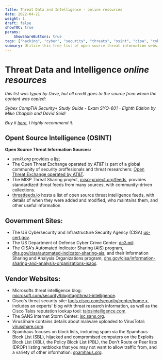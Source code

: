 ```yaml
---
Title: Threat Data and Intelligence - online resources
date: 2022-04-21
weight: 1
draft: false
showTOC: true
params:
    ShowShareButtons: true
tags: ["hacking", "cyber", "security", "threats", "osint", "cisa", "cybersecurity", "dhs", "intelligence", "malware", "CompTIA", "Security+", "pwnd"]
summary: Utilize this free list of open source threat information websites to better defend your organization.
---
```


# Threat Data and Intelligence *online resources*
*this list was typed by Dave, but all credit goes to the source from whom the content was copied:*

*Sybex CompTIA Security+ Study Guide - Exam SYO-601 - Eighth Edition by Mike Chapple and David Seidl*

*Buy it [here](https://www.wiley.com/en-us/CompTIA+Security%2B+Study+Guide:+Exam+SY0+601,+8th+Edition-p-9781119736257), I highly recommend it.*

## Opent Source Intelligence (OSINT) 
**Open Source Threat Information Sources:**
- *senki.org* provides a [list](https://www.senki.org/operators-security-toolkit/open-source-threat-intelligence-feeds)
- The Open Threat Exchange operated by AT&T is part of a global community of security proffesionals and threat researchers: [Open Threat Exchange operated by AT&T](https://cybersecurity.att.com/open-threat-exchange).
- The MISP Threat Sharing project, [misp-project.org/feeds](https://www.misp-project.org/feeds), provides standardized threat feeds from many sources, with community-driven collections.
- [threatfeeds.io](https://threatfeeds.io) hosts a list of open source threat intelligence feeds, with details of when they were added and modified, who maintains them, and other useful information.
## Government Sites:
- The US Cybersecurity and Infrastructure Security Agency (CISA) [us-cert.gov](https://www.us-cert.gov).
- The US Department of Defense Cyber Crime Center: [dc3.mil](https://www.dc3.mil).
- The CISA's Automated Indicator Sharing (AIS) program, [dhs.gov/cisa/automated-indicator-sharing-ais](https://www.dhs.gov/cisa/automated-indicator-sharing-ais), and their Information Sharing and Analysis Organizations program, [dhs.gov/cisa/information-sharing-and-analysis-organizations-isaos](https://www.dhs.gov/cisa/information-sharing-and-analysis-organizations-isaos).
## Vendor Websites:
- Microsofts threat intelligence blog: [microsoft.com/security/blog/tag/threat-intelligence](https://www.microsoft.com/security/blog/tag/threat-intelligence).
- Cisco's threat security site: [tools.cisco.com/security/center/home.x](https://tools.cisco.com/security/center/home.x), includes an experts' blog with threat research information, as well as the Cisco Talos reputation lookup tool: [talosintelligence.com](https://talosintelligence.com).
- The SANS Internet Storm Center: [isc.sans.org](https://isc.sans.org).
- VirusShare contains details about malware uploaded to VirusTotal: [virusshare.com](https://virusshare.com).
- Spamhaus focuses on block lists, including spam via the Spamhaus Block List (SBL), hijacked and compromised computers on the Exploits Block List (XBL), the Policy Block List (PBL), the Don't Route or Peer lists (DROP) listing netblocks that you may not want to allow traffic from, and a variety of other information: [spamhaus.org](https://www.spamhaus.org).
